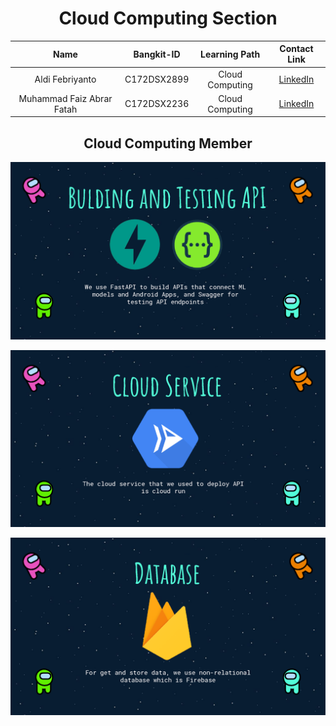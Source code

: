 <h1 align="center">Cloud Computing Section</h1>
<div align="center">
  
|              Name              | Bangkit-ID  |   Learning Path    |                             Contact Link                                  |
| :----------------------------: | :--------:  | :----------------: | :----------------------------------------------------------------------:  |
|         Aldi Febriyanto        | C172DSX2899 |  Cloud Computing   |                 [LinkedIn](https://www.linkedin.com/in/)                  |
|    Muhammad Faiz Abrar Fatah   | C172DSX2236 |  Cloud Computing   |                 [LinkedIn](https://www.linkedin.com/in/muhfaiz)           |
  
 ## Cloud Computing Member
</div>
<p align="center">
  <img src="image/cc01.png">
</p>
<p align="center">
  <img src="image/cc02.png">
</p>
<p align="center">
  <img src="image/cc03.png">
</p>
